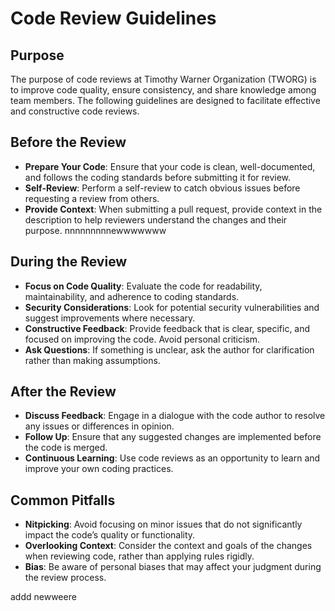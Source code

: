 # Code Review Guidelines

## Purpose
The purpose of code reviews at Timothy Warner Organization (TWORG) is to improve code quality, ensure consistency, and share knowledge among team members. The following guidelines are designed to facilitate effective and constructive code reviews.

## Before the Review
- **Prepare Your Code**: Ensure that your code is clean, well-documented, and follows the coding standards before submitting it for review.
- **Self-Review**: Perform a self-review to catch obvious issues before requesting a review from others.
- **Provide Context**: When submitting a pull request, provide context in the description to help reviewers understand the changes and their purpose.
nnnnnnnnnewwwwwww

## During the Review
- **Focus on Code Quality**: Evaluate the code for readability, maintainability, and adherence to coding standards.
- **Security Considerations**: Look for potential security vulnerabilities and suggest improvements where necessary.
- **Constructive Feedback**: Provide feedback that is clear, specific, and focused on improving the code. Avoid personal criticism.
- **Ask Questions**: If something is unclear, ask the author for clarification rather than making assumptions.

## After the Review
- **Discuss Feedback**: Engage in a dialogue with the code author to resolve any issues or differences in opinion.
- **Follow Up**: Ensure that any suggested changes are implemented before the code is merged.
- **Continuous Learning**: Use code reviews as an opportunity to learn and improve your own coding practices.

## Common Pitfalls
- **Nitpicking**: Avoid focusing on minor issues that do not significantly impact the code’s quality or functionality.
- **Overlooking Context**: Consider the context and goals of the changes when reviewing code, rather than applying rules rigidly.
- **Bias**: Be aware of personal biases that may affect your judgment during the review process.

addd newweere
